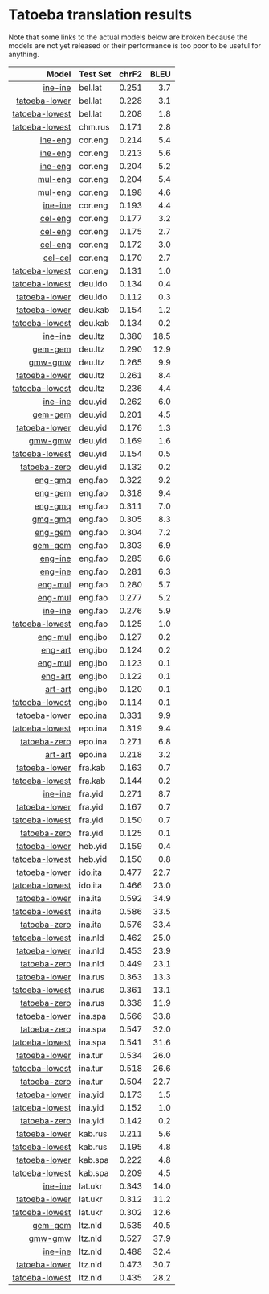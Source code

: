 # Tatoeba translation results

Note that some links to the actual models below are broken
because the models are not yet released or their performance is too poor
to be useful for anything.

| Model                 | Test Set   | chrF2      | BLEU     |
|----------------------:|------------|-----------:|---------:|
| [ine-ine](../models/ine-ine) | bel.lat | 0.251 | 3.7 |
| [tatoeba-lower](../models/tatoeba-lower) | bel.lat | 0.228 | 3.1 |
| [tatoeba-lowest](../models/tatoeba-lowest) | bel.lat | 0.208 | 1.8 |
| [tatoeba-lowest](../models/tatoeba-lowest) | chm.rus | 0.171 | 2.8 |
| [ine-eng](../models/ine-eng) | cor.eng | 0.214 | 5.4 |
| [ine-eng](../models/ine-eng) | cor.eng | 0.213 | 5.6 |
| [ine-eng](../models/ine-eng) | cor.eng | 0.204 | 5.2 |
| [mul-eng](../models/mul-eng) | cor.eng | 0.204 | 5.4 |
| [mul-eng](../models/mul-eng) | cor.eng | 0.198 | 4.6 |
| [ine-ine](../models/ine-ine) | cor.eng | 0.193 | 4.4 |
| [cel-eng](../models/cel-eng) | cor.eng | 0.177 | 3.2 |
| [cel-eng](../models/cel-eng) | cor.eng | 0.175 | 2.7 |
| [cel-eng](../models/cel-eng) | cor.eng | 0.172 | 3.0 |
| [cel-cel](../models/cel-cel) | cor.eng | 0.170 | 2.7 |
| [tatoeba-lowest](../models/tatoeba-lowest) | cor.eng | 0.131 | 1.0 |
| [tatoeba-lowest](../models/tatoeba-lowest) | deu.ido | 0.134 | 0.4 |
| [tatoeba-lower](../models/tatoeba-lower) | deu.ido | 0.112 | 0.3 |
| [tatoeba-lower](../models/tatoeba-lower) | deu.kab | 0.154 | 1.2 |
| [tatoeba-lowest](../models/tatoeba-lowest) | deu.kab | 0.134 | 0.2 |
| [ine-ine](../models/ine-ine) | deu.ltz | 0.380 | 18.5 |
| [gem-gem](../models/gem-gem) | deu.ltz | 0.290 | 12.9 |
| [gmw-gmw](../models/gmw-gmw) | deu.ltz | 0.265 | 9.9 |
| [tatoeba-lower](../models/tatoeba-lower) | deu.ltz | 0.261 | 8.4 |
| [tatoeba-lowest](../models/tatoeba-lowest) | deu.ltz | 0.236 | 4.4 |
| [ine-ine](../models/ine-ine) | deu.yid | 0.262 | 6.0 |
| [gem-gem](../models/gem-gem) | deu.yid | 0.201 | 4.5 |
| [tatoeba-lower](../models/tatoeba-lower) | deu.yid | 0.176 | 1.3 |
| [gmw-gmw](../models/gmw-gmw) | deu.yid | 0.169 | 1.6 |
| [tatoeba-lowest](../models/tatoeba-lowest) | deu.yid | 0.154 | 0.5 |
| [tatoeba-zero](../models/tatoeba-zero) | deu.yid | 0.132 | 0.2 |
| [eng-gmq](../models/eng-gmq) | eng.fao | 0.322 | 9.2 |
| [eng-gem](../models/eng-gem) | eng.fao | 0.318 | 9.4 |
| [eng-gmq](../models/eng-gmq) | eng.fao | 0.311 | 7.0 |
| [gmq-gmq](../models/gmq-gmq) | eng.fao | 0.305 | 8.3 |
| [eng-gem](../models/eng-gem) | eng.fao | 0.304 | 7.2 |
| [gem-gem](../models/gem-gem) | eng.fao | 0.303 | 6.9 |
| [eng-ine](../models/eng-ine) | eng.fao | 0.285 | 6.6 |
| [eng-ine](../models/eng-ine) | eng.fao | 0.281 | 6.3 |
| [eng-mul](../models/eng-mul) | eng.fao | 0.280 | 5.7 |
| [eng-mul](../models/eng-mul) | eng.fao | 0.277 | 5.2 |
| [ine-ine](../models/ine-ine) | eng.fao | 0.276 | 5.9 |
| [tatoeba-lowest](../models/tatoeba-lowest) | eng.fao | 0.125 | 1.0 |
| [eng-mul](../models/eng-mul) | eng.jbo | 0.127 | 0.2 |
| [eng-art](../models/eng-art) | eng.jbo | 0.124 | 0.2 |
| [eng-mul](../models/eng-mul) | eng.jbo | 0.123 | 0.1 |
| [eng-art](../models/eng-art) | eng.jbo | 0.122 | 0.1 |
| [art-art](../models/art-art) | eng.jbo | 0.120 | 0.1 |
| [tatoeba-lowest](../models/tatoeba-lowest) | eng.jbo | 0.114 | 0.1 |
| [tatoeba-lower](../models/tatoeba-lower) | epo.ina | 0.331 | 9.9 |
| [tatoeba-lowest](../models/tatoeba-lowest) | epo.ina | 0.319 | 9.4 |
| [tatoeba-zero](../models/tatoeba-zero) | epo.ina | 0.271 | 6.8 |
| [art-art](../models/art-art) | epo.ina | 0.218 | 3.2 |
| [tatoeba-lower](../models/tatoeba-lower) | fra.kab | 0.163 | 0.7 |
| [tatoeba-lowest](../models/tatoeba-lowest) | fra.kab | 0.144 | 0.2 |
| [ine-ine](../models/ine-ine) | fra.yid | 0.271 | 8.7 |
| [tatoeba-lower](../models/tatoeba-lower) | fra.yid | 0.167 | 0.7 |
| [tatoeba-lowest](../models/tatoeba-lowest) | fra.yid | 0.150 | 0.7 |
| [tatoeba-zero](../models/tatoeba-zero) | fra.yid | 0.125 | 0.1 |
| [tatoeba-lower](../models/tatoeba-lower) | heb.yid | 0.159 | 0.4 |
| [tatoeba-lowest](../models/tatoeba-lowest) | heb.yid | 0.150 | 0.8 |
| [tatoeba-lower](../models/tatoeba-lower) | ido.ita | 0.477 | 22.7 |
| [tatoeba-lowest](../models/tatoeba-lowest) | ido.ita | 0.466 | 23.0 |
| [tatoeba-lower](../models/tatoeba-lower) | ina.ita | 0.592 | 34.9 |
| [tatoeba-lowest](../models/tatoeba-lowest) | ina.ita | 0.586 | 33.5 |
| [tatoeba-zero](../models/tatoeba-zero) | ina.ita | 0.576 | 33.4 |
| [tatoeba-lowest](../models/tatoeba-lowest) | ina.nld | 0.462 | 25.0 |
| [tatoeba-lower](../models/tatoeba-lower) | ina.nld | 0.453 | 23.9 |
| [tatoeba-zero](../models/tatoeba-zero) | ina.nld | 0.449 | 23.1 |
| [tatoeba-lower](../models/tatoeba-lower) | ina.rus | 0.363 | 13.3 |
| [tatoeba-lowest](../models/tatoeba-lowest) | ina.rus | 0.361 | 13.1 |
| [tatoeba-zero](../models/tatoeba-zero) | ina.rus | 0.338 | 11.9 |
| [tatoeba-lower](../models/tatoeba-lower) | ina.spa | 0.566 | 33.8 |
| [tatoeba-zero](../models/tatoeba-zero) | ina.spa | 0.547 | 32.0 |
| [tatoeba-lowest](../models/tatoeba-lowest) | ina.spa | 0.541 | 31.6 |
| [tatoeba-lower](../models/tatoeba-lower) | ina.tur | 0.534 | 26.0 |
| [tatoeba-lowest](../models/tatoeba-lowest) | ina.tur | 0.518 | 26.6 |
| [tatoeba-zero](../models/tatoeba-zero) | ina.tur | 0.504 | 22.7 |
| [tatoeba-lower](../models/tatoeba-lower) | ina.yid | 0.173 | 1.5 |
| [tatoeba-lowest](../models/tatoeba-lowest) | ina.yid | 0.152 | 1.0 |
| [tatoeba-zero](../models/tatoeba-zero) | ina.yid | 0.142 | 0.2 |
| [tatoeba-lower](../models/tatoeba-lower) | kab.rus | 0.211 | 5.6 |
| [tatoeba-lowest](../models/tatoeba-lowest) | kab.rus | 0.195 | 4.8 |
| [tatoeba-lower](../models/tatoeba-lower) | kab.spa | 0.222 | 4.8 |
| [tatoeba-lowest](../models/tatoeba-lowest) | kab.spa | 0.209 | 4.5 |
| [ine-ine](../models/ine-ine) | lat.ukr | 0.343 | 14.0 |
| [tatoeba-lower](../models/tatoeba-lower) | lat.ukr | 0.312 | 11.2 |
| [tatoeba-lowest](../models/tatoeba-lowest) | lat.ukr | 0.302 | 12.6 |
| [gem-gem](../models/gem-gem) | ltz.nld | 0.535 | 40.5 |
| [gmw-gmw](../models/gmw-gmw) | ltz.nld | 0.527 | 37.9 |
| [ine-ine](../models/ine-ine) | ltz.nld | 0.488 | 32.4 |
| [tatoeba-lower](../models/tatoeba-lower) | ltz.nld | 0.473 | 30.7 |
| [tatoeba-lowest](../models/tatoeba-lowest) | ltz.nld | 0.435 | 28.2 |
